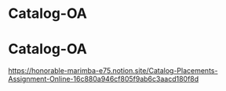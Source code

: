 # Catalog-OA
# Catalog-OA
https://honorable-marimba-e75.notion.site/Catalog-Placements-Assignment-Online-16c880a946cf805f9ab6c3aacd180f8d
